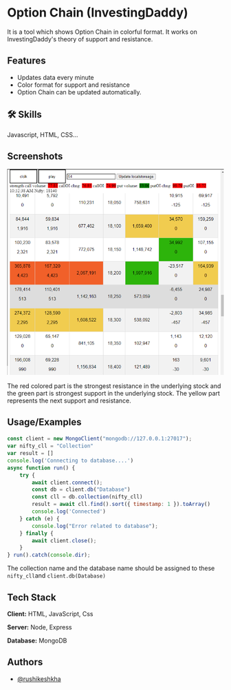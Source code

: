 
# Option Chain (InvestingDaddy)

It is a tool which shows Option Chain in colorful format. It works on InvestingDaddy's theory of support and resistance.


## Features

- Updates data every minute
- Color format for support and resistance
- Option Chain can be updated automatically.


## 🛠 Skills
Javascript, HTML, CSS...


## Screenshots

![App Screenshot](https://raw.githubusercontent.com/RushikeshKha/InvestingDaddyClone/master/ss/1.png?token=GHSAT0AAAAAAB5YOEIHJZBCFCLSYTW64TNAY6MZWBA)

The red colored part is the strongest resistance in the underlying stock and the green part is strongest support in the underlying stock. The yellow part represents the next support and resistance.


## Usage/Examples

```javascript
const client = new MongoClient("mongodb://127.0.0.1:27017");
var nifty_cll = "Collection"
var result = []
console.log('Connecting to database....')
async function run() {
    try {
        await client.connect();
        const db = client.db("Database")
        const cll = db.collection(nifty_cll)
        result = await cll.find().sort({ timestamp: 1 }).toArray()
        console.log('Connected')
    } catch (e) {
        console.log("Error related to database");
    } finally {
        await client.close();
    }
} run().catch(console.dir);
```
The collection name and the database name should be assigned to these ``nifty_cll``and ``client.db(Database)``

## Tech Stack

**Client:** HTML, JavaScript, Css

**Server:** Node, Express

**Database:** MongoDB
## Authors

- [@rushikeshkha](https://www.github.com/rushikeshkha)

